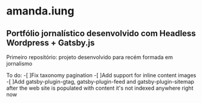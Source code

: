 # amanda.iung
## Portfólio jornalístico desenvolvido com Headless Wordpress + Gatsby.js
Primeiro repositório: projeto desenvolvido para recém formada em jornalismo

To do:
-[ ]Fix taxonomy pagination
-[ ]Add support for inline content images
-[ ]Add gatsby-plugin-gtag, gatsby-plugin-feed and gatsby-plugin-sitemap after the web site is populated with content it's not indexed anywhere right now
